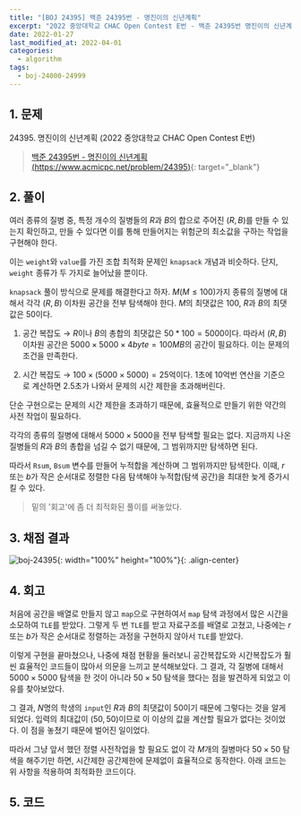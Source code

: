 ```yaml
---
title: "[BOJ 24395] 백준 24395번 - 명진이의 신년계획"
excerpt: "2022 중앙대학교 CHAC Open Contest E번 - 백준 24395번 명진이의 신년계획 풀이"
date: 2022-01-27
last_modified_at: 2022-04-01
categories:
  - algorithm
tags:
  - boj-24000-24999
---
```


## 1. 문제
$24395$. 명진이의 신년계획 (2022 중앙대학교 CHAC Open Contest E번)

> [백준 24395번 - 명진이의 신년계획 (https://www.acmicpc.net/problem/24395)](https://www.acmicpc.net/problem/24395){: target="_blank"}

## 2. 풀이

여러 종류의 질병 중, 특정 개수의 질병들의 $R$과 $B$의 합으로 주어진 $(R, B)$를 만들 수 있는지 확인하고, 만들 수 있다면 이를 통해 만들어지는 위험군의 최소값을 구하는 작업을 구현해야 한다. 

이는 `weight`와 `value`를 가진 조합 최적화 문제인 `knapsack` 개념과 비슷하다. 단지, `weight` 종류가 두 가지로 늘어났을 뿐이다.

`knapsack` 풀이 방식으로 문제를 해결한다고 하자. $M(M\leq 100)$가지 종류의 질병에 대해서 각각 $(R, B)$ 이차원 공간을 전부 탐색해야 한다. $M$의 최댓값은 $100$, $R$과 $B$의 최댓값은 $50$이다.

1.	공간 복잡도 $\rightarrow$ $R$이나 $B$의 총합의 최댓값은 $50*100=5000$이다. 따라서 $(R, B)$ 이차원 공간은 $5000\times 5000\times 4byte=100MB$의 공간이 필요하다. 이는 문제의 조건을 만족한다. 

2.	시간 복잡도 $\rightarrow$ $100 \times (5000 \times 5000) = 25$억이다. $1$초에 $10$억번 연산을 기준으로 계산하면 $2.5$초가 나와서 문제의 시간 제한을 초과해버린다.

단순 구현으로는 문제의 시간 제한을 초과하기 때문에, 효율적으로 만들기 위한 약간의 사전 작업이 필요하다. 

각각의 종류의 질병에 대해서 $5000 \times 5000$을 전부 탐색할 필요는 없다. 지금까지 나온 질병들의 $R$과 $B$의 총합을 넘길 수 없기 때문에, 그 범위까지만 탐색하면 된다. 

따라서 `Rsum`, `Bsum` 변수를 만들어 누적합을 계산하며 그 범위까지만 탐색한다. 이때, $r$ 또는 $b$가 작은 순서대로 정렬한 다음 탐색해야 누적합(탐색 공간)을 최대한 늦게 증가시킬 수 있다.

> 밑의 '회고'에 좀 더 최적화된 풀이를 써놓았다.

## 3. 채점 결과

![boj-24395](https://user-images.githubusercontent.com/30232837/161173857-4aea315c-487d-447b-91aa-26aacbecdc9b.png "boj-24395"){: width="100%" height="100%"}{: .align-center}

## 4. 회고

처음에 공간을 배열로 만들지 않고 `map`으로 구현하여서 `map` 탐색 과정에서 많은 시간을 소모하여 `TLE`를 받았다. 그렇게 두 번 `TLE`를 받고 자료구조를 배열로 고쳤고, 나중에는 $r$ 또는 $b$가 작은 순서대로 정렬하는 과정을 구현하지 않아서 `TLE`를 받았다.

이렇게 구현을 끝마쳤으나, 나중에 채점 현황을 둘러보니 공간복잡도와 시간복잡도가 훨씬 효율적인 코드들이 많아서 의문을 느끼고 분석해보았다. 그 결과, 각 질병에 대해서 $5000 \times 5000$ 탐색을 한 것이 아니라 $50 \times 50$ 탐색을 했다는 점을 발견하게 되었고 이유를 찾아보았다.

그 결과, $N$명의 학생의 `input`인 $R$과 $B$의 최댓값이 $50$이기 때문에 그렇다는 것을 알게 되었다. 입력의 최대값이 $(50, 50)$이므로 이 이상의 값을 계산할 필요가 없다는 것이었다. 이 점을 놓쳤기 때문에 벌어진 일이었다.

따라서 그냥 앞서 했던 정렬 사전작업을 할 필요도 없이 각 $M$개의 질병마다 $50 \times 50$ 탐색을 해주기만 하면, 시간제한 공간제한에 문제없이 효율적으로 동작한다. 아래 코드는 위 사항을 적용하여 최적화한 코드이다.

## 5. 코드

<script src="https://gist.github.com/BurningFalls/2362edd127ed2489a02b849caf432232.js"></script>